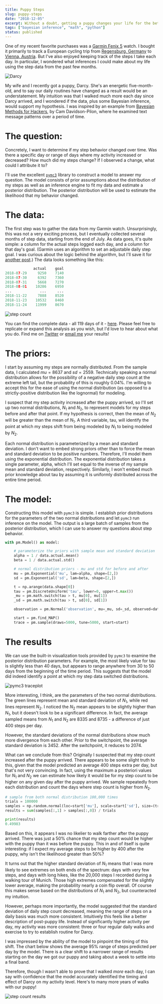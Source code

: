 ```yaml
---
title: Puppy Steps
slug: puppy-steps
date: "2018-12-05"
excerpt: Without a doubt, getting a puppy changes your life for the better. But I wanted to quantify this somehow. I used Bayesian inference to identify whether I logged more steps in the days since our puppy arrived.
tags: ["bayesian inference", "math", "python"]
status: published
---
```


One of my recent favorite purchases was a <a href="https://www.amazon.com/Garmin-Fenix-Slate-Gray-Black/dp/B01N7J9APR">Garmin Fenix 5</a> watch. I bought it primarily to track a European cycling trip from <a href="https://www.strava.com/activities/1785505507">Regensburg, Germany</a> to <a href="https://www.strava.com/activities/1785507923">Vienna, Austria</a>. But I've also enjoyed keeping track of the steps I take each day. In particular, I wondered what inferences I could make about my life using the step data from the past few months.

<img title="Follow Darcy on Instagram: @prideandprejudog" alt="Darcy" src="/img/darcy.jpg" />

My wife and I recently got a puppy, Darcy. She's an energetic five-month-old, and to say our daily routines have changed as a result would be an understatement. My intuition was that I walked much more each day since Darcy arrived, and I wondered if the data, plus some Bayesian inference, would support my hypothesis. I was inspired by an example from <a href="https://nbviewer.jupyter.org/github/CamDavidsonPilon/Probabilistic-Programming-and-Bayesian-Methods-for-Hackers/blob/master/Chapter1_Introduction/Ch1_Introduction_PyMC3.ipynb">Bayesian Methods for Hackers</a>, by Cam Davidson-Pilon, where he examined text message patterns over a period of time.

# The question:

Concretely, I want to determine if my step behavior changed over time. Was there a specific day or range of days where my activity increased or decreased? How much did my steps change? If I observed a change, what could I attribute it to?

I'll use the excellent <a href="https://docs.pymc.io/">`pymc3`</a> library to construct a model to answer my question. The model consists of prior assumptions about the distribution of my steps as well as an inference engine to fit my data and estimate a posterior distribution. The posterior distribution will be used to estimate the likelihood that my behavior changed.

# The data:

The first step was to gather the data from my Garmin watch. Unsurprisingly, this was not a very exciting process, but I eventually collected several months of step data, starting from the end of July. As data goes, it's quite simple: a column for the actual steps logged each day, and a column for that day's goal. (Garmin uses an algorithm to set an adjustable daily step goal. I was curious about the logic behind the algorithm, but I'll save it for <a href="/garmin-step-algorithm">another post</a>.) The data looks something like this:

```python
             actual    goal
2018-07-29     9250    7140
2018-07-30     6392    7360
2018-07-31     5668    7270
2018-08-01    10286    6950
...             ...     ...
2018-11-22     7888    8520
2018-11-23    10532    8460
2018-11-24    11999    8670
```

<img title="Daily Step Count" alt="step count" src="/img/puppy-steps1.png" />

You can find the complete data - all 119 days of it - <a href="/step-data.txt" rel=external>here</a>. Please feel free to replicate or expand this analysis as you wish, but I'd love to hear about what you do. Find me on <a href="https://twitter.com/ashjasont">Twitter</a> or <a href="mailto:jason@ashanalytics.com">email me</a> your results!

# The priors:

I start by assuming my steps are normally distributed. From the sample data, I calculated $mu=8637$ and $sd=2559$. Technically speaking a normal distribution allows for the possibility of a negative daily step count at the extreme left tail, but the probability of this is roughly 0.04%. I'm willing to accept this for the ease of using the normal distribution (as opposed to a strictly-positive distribution like the lognormal) for modeling.

I suspect that my step activity increased after the puppy arrived, so I'll set up two normal distributions, $N_1$ and $N_2$, to represent models for my steps before and after that point. If my hypothesis is correct, then the mean of $N_2$ will be greater than the mean of $N_1$. A third variable, tau, will identify the point at which my steps shift from being modeled by $N_1$ to being modeled by $N_2$.

Each normal distribution is parameterized by a mean and standard deviation. I don't want to embed strong priors other than to force the mean and standard deviation to be positive numbers. Therefore, I'll model them using the exponential distribution. The exponential distribution takes a single parameter, alpha, which I'll set equal to the inverse of my sample mean and standard deviation, respectively. Similarly, I won't embed much prior knowledge about tau by assuming it is uniformly distributed across the entire time period.

# The model:

Constructing this model with `pymc3` is simple. I establish prior distributions for the parameters of the two normal distributions and let `pymc3` run inference on the model. The output is a large batch of samples from the posterior distribution, which I can use to answer my questions about step behavior.

```python
with pm.Model() as model:

    # parameterize the priors with sample mean and standard deviation
    alpha = 1 / data.actual.mean()
    beta = 1 / data.actual.std()

    # normal distribution priors - mu and std for before and after
    mu = pm.Exponential('mu', lam=alpha, shape=[2,])
    sd = pm.Exponential('sd', lam=beta, shape=[2,])

    t = np.arange(data.shape[0])
    tau = pm.DiscreteUniform('tau', lower=0, upper=t.max())
    _mu = pm.math.switch(tau > t, mu[0], mu[1])
    _sd = pm.math.switch(tau > t, sd[0], sd[1])

    observation = pm.Normal('observation', mu=_mu, sd=_sd, observed=data.actual)

    start = pm.find_MAP()
    trace = pm.sample(draws=5000, tune=5000, start=start)
```

# The results

We can use the built-in visualization tools provided by `pymc3` to examine the posterior distribution parameters. For example, the most likely value for tau is slightly less than 40 days, but appears to range anywhere from 30 to 50 days from the beginning of the time period. This suggests that the model did indeed identify a point at which my step data switched distributions.

<img title="PYMC3 traceplot" alt="pymc3 traceplot" src="/img/puppy-steps2.png" />

More interesting, I think, are the parameters of the two normal distributions. The green lines represent mean and standard deviation of $N_1$, while red lines represent $N_2$. I noticed the $N_2$ mean appears to be slightly higher than $N_1$, but it doesn't look to be a significant difference. In fact, the average sampled means from $N_1$ and $N_2$ are 8335 and 8735 - a difference of just 400 steps per day.

However, the standard deviations of the normal distributions show much more divergence from each other. Prior to the switchpoint, the average standard deviation is 3452. After the switchpoint, it reduces to 2074.

What can we conclude from this? Originally I suspected that my step count increased after the puppy arrived. There appears to be some slight truth to this, given that the model predicted an average 400 steps extra per day, but that's not very convincing. In fact, using the maximum a posteriori values for $N_1$ and $N_2$ we can estimate how likely it would be for my step count to be higher on any given day after the puppy arrived. We sample repeatedly from each distribution and count the days where step count is higher from $N_2$.

```python
# sample from both normal distribution 100,000 times
trials = 100000
samples = np.random.normal(loc=start['mu'], scale=start['sd'], size=(trials, 2))
results = sum(samples[:,1] > samples[:,0]) / trials

print(results)
0.49983
```

Based on this, it appears I was no likelier to walk farther after the puppy arrived. There was just a 50% chance that my step count would be higher with the puppy than it was before the puppy. This in and of itself is quite interesting: if I expect my average steps to be higher by 400 after the puppy, why isn't the likelihood greater than 50%?

It turns out that the higher standard deviation of $N_1$ means that I was more likely to see extremes on both ends of the spectrum: days with very few steps, and days with long hikes, like the 20,000 steps I recorded during a walking tour of Munich. Those high extremes compensated for the slightly lower average, making the probability nearly a coin flip overall. Of course this makes sense based on the distributions of $N_1$ and $N_2$, but counteracted my intuition.

However, perhaps more importantly, the model suggested that the standard deviation of daily step count decreased, meaning the range of steps on a daily basis was much more consistent. Intuitively this feels like a better description of post-puppy life. Instead of significantly higher activity per day, my activity was more consistent: three or four regular daily walks and exercise to try to establish routine for Darcy.

I was impressed by the ability of the model to pinpoint the timing of this shift. The chart below shows the average 95% range of steps predicted per day by the model. There is a clear shift to a narrower range of results starting on the day we got our puppy and taking about a week to settle into a final band.

Therefore, though I wasn't able to prove that I walked _more_ each day, I can say with confidence that the model accurately identified the timing and effect of Darcy on my activity level. Here's to many more years of walks with our puppy!

<img title="Final Results" alt="step count results" src="/img/puppy-steps3.png">
